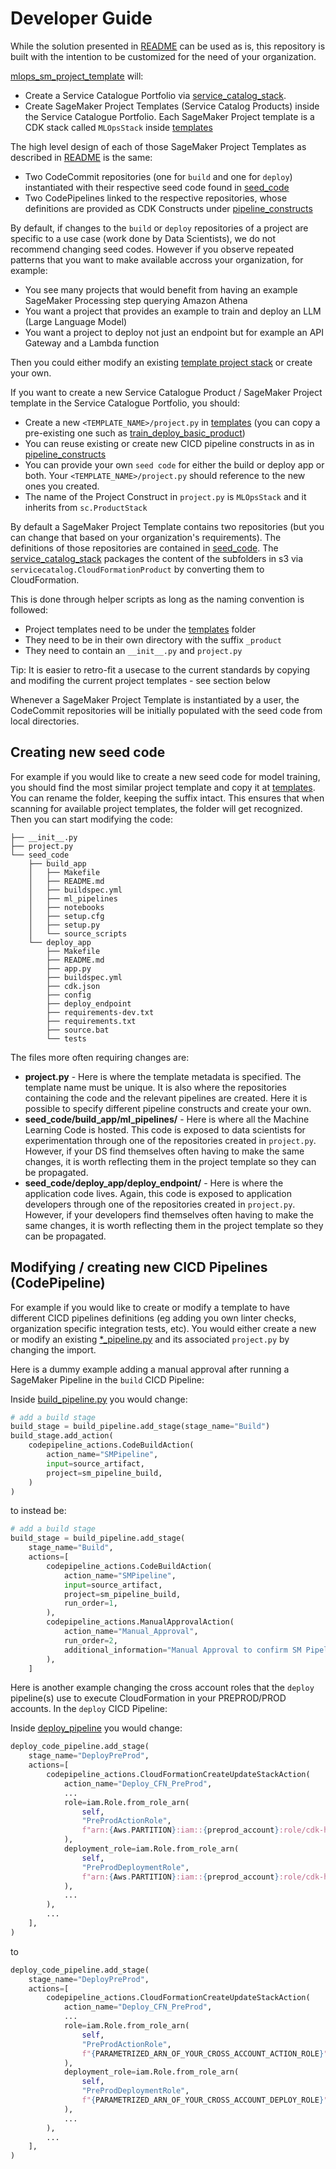 # Developer Guide
While the solution presented in [README](README.md) can be used as is, this repository is built with the intention to be customized for the need of your organization.

[mlops_sm_project_template](mlops_sm_project_template/) will:
- Create a Service Catalogue Portfolio via [service_catalog_stack](mlops_sm_project_template/service_catalog_stack.py).
- Create SageMaker Project Templates (Service Catalog Products) inside the Service Catalogue Portfolio. Each SageMaker Project template is a CDK stack called `MLOpsStack` inside [templates](mlops_sm_project_template/templates/)

The high level design of each of those SageMaker Project Templates as described in [README](README.md) is the same:
- Two CodeCommit repositories (one for `build` and one for `deploy`) instantiated with their respective seed code found in [seed_code](mlops_sm_project_template/templates/train_deploy_basic_product/seed_code/)
- Two CodePipelines linked to the respective repositories, whose definitions are provided as CDK Constructs under [pipeline_constructs](mlops_sm_project_template/templates/constructs/)

By default, if changes to the `build` or `deploy` repositories of a project are specific to a use case (work done by Data Scientists), we do not recommend changing seed codes.
However if you observe repeated patterns that you want to make available accross your organization, for example:
- You see many projects that would benefit from having an example SageMaker Processing step querying Amazon Athena
- You want a project that provides an example to train and deploy an LLM (Large Language Model)
- You want a project to deploy not just an endpoint but for example an API Gateway and a Lambda function

Then you could either modify an existing [template project stack](mlops_sm_project_template/templates/) or create your own.

If you want to create a new Service Catalogue Product / SageMaker Project template in the Service Catalogue Portfolio, you should:
- Create a new `<TEMPLATE_NAME>/project.py` in [templates](mlops_sm_project_template/templates/) (you can copy a pre-existing one such as [train_deploy_basic_product](mlops_sm_project_template/templates/train_deploy_basic_product/project.py))
- You can reuse existing or create new CICD pipeline constructs in as in [pipeline_constructs](mlops_sm_project_template/templates/constructs/)
- You can provide your own `seed code` for either the build or deploy app or both. Your `<TEMPLATE_NAME>/project.py` should reference to the new ones you created.
- The name of the Project Construct in `project.py` is `MLOpsStack` and it inherits from `sc.ProductStack`


By default a SageMaker Project Template contains two repositories (but you can change that based on your organization's requirements). The definitions of those repositories are contained in [seed_code](mlops_sm_project_template/templates/train_deploy_basic_product/seed_code/).
The [service_catalog_stack](mlops_sm_project_template/service_catalog_stack.py) packages the content of the subfolders in s3 via `servicecatalog.CloudFormationProduct` by converting them to CloudFormation.

This is done through helper scripts as long as the naming convention is followed: 
- Project templates need to be under the [templates](mlops_sm_project_template/templates) folder
- They need to be in their own directory with the suffix `_product`
- They need to contain an `__init__.py` and `project.py`

Tip: It is easier to retro-fit a usecase to the current standards by copying and modifing the current project templates - see section below

Whenever a SageMaker Project Template is instantiated by a user, the CodeCommit repositories will be initially populated with the seed code from local directories.

## Creating new seed code
For example if you would like to create a new seed code for model training, you should find the most similar project template and copy it at [templates](mlops_sm_project_template/templates). You can rename the folder, keeping the suffix intact. This ensures that when scanning for available project templates, the folder will get recognized. Then you can start modifying the code: 

```
├── __init__.py
├── project.py
└── seed_code
    ├── build_app
    │   ├── Makefile
    │   ├── README.md
    │   ├── buildspec.yml
    │   ├── ml_pipelines
    │   ├── notebooks
    │   ├── setup.cfg
    │   ├── setup.py
    │   └── source_scripts
    └── deploy_app
        ├── Makefile
        ├── README.md
        ├── app.py
        ├── buildspec.yml
        ├── cdk.json
        ├── config
        ├── deploy_endpoint
        ├── requirements-dev.txt
        ├── requirements.txt
        ├── source.bat
        └── tests
```

The files more often requiring changes are: 
- **project.py** - Here is where the template metadata is specified. The template name must be unique. It is also where the repositories containing the code and the relevant pipelines are created. Here it is possible to specify different pipeline constructs and create your own. 
- **seed_code/build_app/ml_pipelines/** - Here is where all the Machine Learning Code is hosted. This code is exposed to data scientists for experimentation through one of the repositories created in `project.py`. However, if your DS find themselves often having to make the same changes, it is worth reflecting them in the project template so they can be propagated. 
- **seed_code/deploy_app/deploy_endpoint/** - Here is where the application code lives. Again, this code is exposed to application developers through one of the repositories created in `project.py`. However, if your developers find themselves often having to make the same changes, it is worth reflecting them in the project template so they can be propagated. 


## Modifying / creating new CICD Pipelines (CodePipeline)
For example if you would like to create or modify a template to have different CICD pipelines definitions (eg adding you own linter checks, organization specific integration tests, etc).
You would either create a new or modify an existing [*_pipeline.py](mlops_sm_project_template/templates/constructs/) and its associated `project.py` by changing the import.

Here is a dummy example adding a manual approval after running a SageMaker Pipeline in the `build` CICD Pipeline:

Inside [build_pipeline.py](mlops_sm_project_template/templates/constructs/build_pipeline.py) you would change:

```python
# add a build stage
build_stage = build_pipeline.add_stage(stage_name="Build")
build_stage.add_action(
    codepipeline_actions.CodeBuildAction(
        action_name="SMPipeline",
        input=source_artifact,
        project=sm_pipeline_build,
    )
)
```
to instead be:

```python
# add a build stage
build_stage = build_pipeline.add_stage(
    stage_name="Build",
    actions=[
        codepipeline_actions.CodeBuildAction(
            action_name="SMPipeline",
            input=source_artifact,
            project=sm_pipeline_build,
            run_order=1,
        ),
        codepipeline_actions.ManualApprovalAction(
            action_name="Manual_Approval",
            run_order=2,
            additional_information="Manual Approval to confirm SM Pipeline ran successfuly",
        ),
    ]
```


Here is another example changing the cross account roles that the `deploy` pipeline(s) use to execute CloudFormation in your PREPROD/PROD accounts. In the `deploy` CICD Pipeline:

Inside [deploy_pipeline](mlops_sm_project_template/templates/constructs/deploy_pipeline.py) you would change:

```python
deploy_code_pipeline.add_stage(
    stage_name="DeployPreProd",
    actions=[
        codepipeline_actions.CloudFormationCreateUpdateStackAction(
            action_name="Deploy_CFN_PreProd",
            ...
            role=iam.Role.from_role_arn(
                self,
                "PreProdActionRole",
                f"arn:{Aws.PARTITION}:iam::{preprod_account}:role/cdk-hnb659fds-deploy-role-{preprod_account}-{deployment_region}",
            ),
            deployment_role=iam.Role.from_role_arn(
                self,
                "PreProdDeploymentRole",
                f"arn:{Aws.PARTITION}:iam::{preprod_account}:role/cdk-hnb659fds-cfn-exec-role-{preprod_account}-{deployment_region}",
            ),
            ...
        ),
        ...
    ],
)
```
to
```python
deploy_code_pipeline.add_stage(
    stage_name="DeployPreProd",
    actions=[
        codepipeline_actions.CloudFormationCreateUpdateStackAction(
            action_name="Deploy_CFN_PreProd",
            ...
            role=iam.Role.from_role_arn(
                self,
                "PreProdActionRole",
                f"{PARAMETRIZED_ARN_OF_YOUR_CROSS_ACCOUNT_ACTION_ROLE}",   <--- Role to be changed here
            ),
            deployment_role=iam.Role.from_role_arn(
                self,
                "PreProdDeploymentRole",
                f"{PARAMETRIZED_ARN_OF_YOUR_CROSS_ACCOUNT_DEPLOY_ROLE}",    <--- Role to be changed here
            ),
            ...
        ),
        ...
    ],
)
```